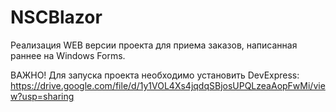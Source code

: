 # NSCBlazor
Реализация WEB версии проекта для приема заказов, написанная раннее на Windows Forms. 

ВАЖНО! Для запуска проекта необходимо установить DevExpress:  https://drive.google.com/file/d/1y1VOL4Xs4jqdqSBjosUPQLzeaAopFwMi/view?usp=sharing

